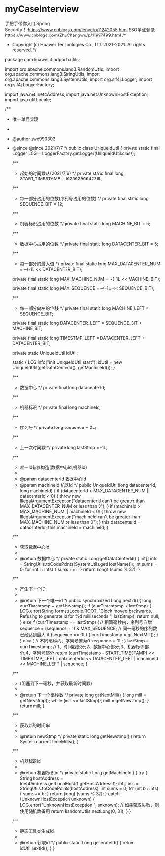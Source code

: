 # myCaseInterview
手把手带你入门 Spring Security！:https://www.cnblogs.com/lenve/p/11242055.html
SSO单点登录：https://www.cnblogs.com/ZhuChangwu/p/11997499.html
/*
 * Copyright (c) Huawei Technologies Co., Ltd. 2021-2021. All rights reserved.
 */

package com.huawei.it.hdppub.utils;

import org.apache.commons.lang3.RandomUtils;
import org.apache.commons.lang3.StringUtils;
import org.apache.commons.lang3.SystemUtils;
import org.slf4j.Logger;
import org.slf4j.LoggerFactory;

import java.net.Inet4Address;
import java.net.UnknownHostException;
import java.util.Locale;

/**
 * 唯一单号实现
 *
 * @author zwx990303
 * @since @since 2021/7/7
 */
public class UniqueIdUtil {
    private static final Logger LOG = LoggerFactory.getLogger(UniqueIdUtil.class);

    /**
     * 起始的时间戳从(2021/7/6)
     */
    private static final long START_TIMESTAMP = 1625629664226L;

    /**
     * 每一部分占用的位数(序列号占用的位数)
     */
    private final static long SEQUENCE_BIT = 12;

    /**
     * 机器标识占用的位数
     */
    private final static long MACHINE_BIT = 5;

    /**
     * 数据中心占用的位数
     */
    private final static long DATACENTER_BIT = 5;

    /**
     * 每一部分的最大值
     */
    private final static long MAX_DATACENTER_NUM = ~(-1L << DATACENTER_BIT);

    private final static long MAX_MACHINE_NUM = ~(-1L << MACHINE_BIT);

    private final static long MAX_SEQUENCE = ~(-1L << SEQUENCE_BIT);

    /**
     * 每一部分向左的位移
     */
    private final static long MACHINE_LEFT = SEQUENCE_BIT;

    private final static long DATACENTER_LEFT = SEQUENCE_BIT + MACHINE_BIT;

    private final static long TIMESTMP_LEFT = DATACENTER_LEFT + DATACENTER_BIT;

    private static UniqueIdUtil idUtil;

    static {
        LOG.info("init UniqueIdUtil start");
        idUtil = new UniqueIdUtil(getDataCenterId(), getMachineId());
    }

    /**
     * 数据中心
     */
    private final long datacenterId;

    /**
     * 机器标识
     */
    private final long machineId;

    /**
     * 序列号
     */
    private long sequence = 0L;

    /**
     * 上一次时间戳
     */
    private long lastStmp = -1L;

    /**
     * 唯一id有参构造(数据中心id,机器id)
     *
     * @param datacenterId 数据中心id
     * @param machineId 机器Id
     */
    public UniqueIdUtil(long datacenterId, long machineId) {
        if (datacenterId > MAX_DATACENTER_NUM || datacenterId < 0) {
            throw new IllegalArgumentException("datacenterId can't be greater than MAX_DATACENTER_NUM or less than 0");
        }
        if (machineId > MAX_MACHINE_NUM || machineId < 0) {
            throw new IllegalArgumentException("machineId can't be greater than MAX_MACHINE_NUM or less than 0");
        }
        this.datacenterId = datacenterId;
        this.machineId = machineId;
    }

    /**
     * 获取数据中心id
     *
     * @return 数据中心
     */
    private static Long getDataCenterId() {
        int[] ints = StringUtils.toCodePoints(SystemUtils.getHostName());
        int sums = 0;
        for (int i : ints) {
            sums += i;
        }
        return (long) (sums % 32);
    }

    /**
     * 产生下一个ID
     *
     * @return 下一个唯一id
     */
    public synchronized Long nextId() {
        long currTimestamp = getNewstmp();
        if (currTimestamp < lastStmp) {
            LOG.error(String.format(Locale.ROOT, "Clock moved backwards.  Refusing to generate id for %d milliseconds ",
                lastStmp));
            return null;
        } else if (currTimestamp == lastStmp) {
            // 相同毫秒内，序列号自增
            sequence = (sequence + 1) & MAX_SEQUENCE;
            // 同一毫秒的序列数已经达到最大
            if (sequence == 0L) {
                currTimestamp = getNextMill();
            }
        } else {
            // 不同毫秒内，序列号置为0
            sequence = 0L;
        }
        lastStmp = currTimestamp;
        // 1、时间戳部分;2、数据中心部分;3、机器标识部分;4、序列号部分
        return (currTimestamp - START_TIMESTAMP) << TIMESTMP_LEFT | datacenterId << DATACENTER_LEFT
            | machineId << MACHINE_LEFT | sequence;
    }

    /**
     * (阻塞到下一毫秒，并获取最新时间戳)
     *
     * @return 下一个毫秒数
     */
    private long getNextMill() {
        long mill = getNewstmp();
        while (mill <= lastStmp) {
            mill = getNewstmp();
        }
        return mill;
    }

    /**
     * 获取新的时间串
     *
     * @return newStmp
     */
    private static long getNewstmp() {
        return System.currentTimeMillis();
    }

    /**
     * 机器标识id
     *
     * @return 机器标识id
     */
    private static Long getMachineId() {
        try {
            String hostAddress = Inet4Address.getLocalHost().getHostAddress();
            int[] ints = StringUtils.toCodePoints(hostAddress);
            int sums = 0;
            for (int b : ints) {
                sums += b;
            }
            return (long) (sums % 32);
        } catch (UnknownHostException unknown) {
            LOG.error("UnknownHostException ", unknown);
            // 如果获取失败，则使用随机数备用
            return RandomUtils.nextLong(0, 31);
        }
    }

    /**
     * 静态工具类生成id
     *
     * @return 获取id
     */
    public static Long generateId() {
        return idUtil.nextId();
    }
}

